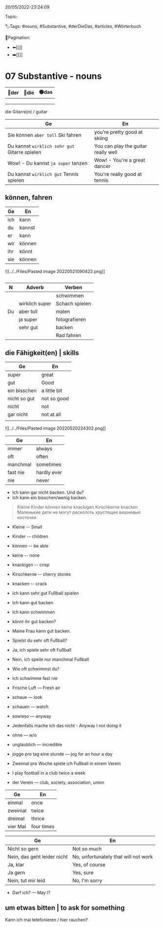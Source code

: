 20/05/2022-23:24:09

Topic:

🏷️Tags: #nouns, #Substantive, #derDieDas, #articles, #Wörterbuch

🧭Pagination:
- ⬅️[[]]
- ➡️[[]]

# 07 Substantive - nouns

| 🔵der | 🔴die | 🟢das |
|-------|-------|-------|
|       |       |       |
|       |       |       |
|       |       |       |


die
Gitarre(n) / guitar


| Ge                                            | En                                  |
|-----------------------------------------------|-------------------------------------|
| Sie können `aber toll` Ski fahren             | you're pretty good at skiing        |
| Du kannst `wirklich sehr gut` Gitarre spielen | You can play the guitar really well |
| Wow! - Du kannst `ja super` tanzen            | Wow! - You're a great dancer        |
| Du kannst `wirklich gut` Tennis spielen       | You're really good at tennis        |


## können, fahren

| Ge   | En     |
|------|--------|
| ich	 | kann   |
| du	  | kannst |
| er	  | kann   |
| wir	 | können |
| ihr	 | könnt  |
| sie	 | können |


![[../../Files/Pasted image 20220521090422.png]]

##

| N   | Adverb         | Verben         |
|-----|----------------|----------------|
|     |                | schwimmen      |
|     | wirklich super | Schach spielen |
| Du  | aber toll      | malen          |
|     | ja super       | fotografieren  |
|     | sehr gut       | backen         |
|     |                | Rad fahren     |

## die Fähigkeit(en) | skills

| Ge            | En            |
|---------------|---------------|
| super         | great         |
| gut           | Good          |
| ein bisschen  | a little bit  |
| nicht so gut  | not so good   |
| nicht         | not           |
| gar nicht     | not at all    |
|               |               |

![[../../Files/Pasted image 20220520234302.png]]

| Ge        | En             |
|-----------|----------------|
| immer     | always         |
| oft       | often          |
| manchmal  | sometimes      |
| fast nie  | hardly ever    |
| nie       | never          |


- Ich kann gar nicht backen. Und du?
- Ich kann ein bisschen/wenig backen.

> Kleine Kinder können keine knackigen Kirschkerne knacken
> Маленькие дети не могут расколоть хрустящие вишневые косточки

- Kleine -- Small
- Kinder -- children
- können -- be able
- keine -- none
- knackigen -- crisp
- Kirschkerne -- cherry stones
- knacken -- crack

- Ich kann sehr gut Fußball spielen
- Ich kann gut backen
- Ich kann schwimmen
- könnt ihr gut backen?
- Maine Frau kann gut backen.

- Spielst du sehr oft Fußball?
- Ja, ich spiele sehr oft Fußball
- Nein, ich speile nur manchmal Fußball

- Wie oft schwimmst du?
- Ich schwimme fast nie


- Frische Luft — Fresh air
- schaue — look
- schauen — watch
- sowieso — anyway
- Jedenfalls mache ich das nicht - Anyway I not doing it
- ohne — w/o
- unglaublich — incredible
- jogge pro tag eine stunde — jog for an hour a day
- Zweimal pro Woche spiele ich Fußball in einem Verein
- I play football in a club twice a week
- der Verein — club, society, association, union


| Ge       | En         |
|----------|------------|
| einmal   | once       |
| zweimal  | twice      |
| dreimal  | thrice     |
| vier Mal | four times |



| Ge                          | En                                   |
|-----------------------------|--------------------------------------|
| Nicht so gern               | Not so much                          |
| Nein, das geht leider nicht | No, unfortunately that will not work |
| Ja, klar                    | Yes, of course                       |
| Ja gern                     | Yes, sure                            |
| Nein, tut mir leid          | No, I'm sorry                        |

- Darf ich? — May I?

## um etwas bitten | to ask for something

Kann ich mal telefonieren / hier rauchen?





